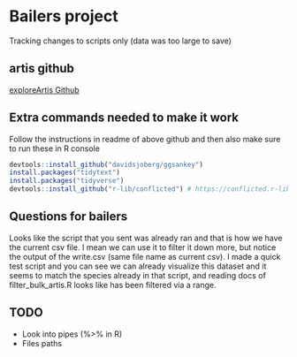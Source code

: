 # Bailers project
Tracking changes to scripts only (data was too large to save)

## artis github
[exploreArtis Github](https://github.com/Seafood-Globalization-Lab/exploreARTIS)

## Extra commands needed to make it work
Follow the instructions in readme of above github and then also make sure to run these in R console

```r
devtools::install_github("davidsjoberg/ggsankey")
install.packages("tidytext")
install.packages("tidyverse")
devtools::install_github("r-lib/conflicted") # https://conflicted.r-lib.org/
```

## Questions for bailers
Looks like the script that you sent was already ran and that is how we have the current csv file. I mean we can use it to filter it down more, but notice the output of the write.csv (same file name as current csv). I made a quick test script and you can see we can already visualize this dataset and it seems to match the species already in that script, and reading docs of filter_bulk_artis.R looks like has been filtered via a range. 
 
## TODO
- Look into pipes (%>% in R)
- Files paths
